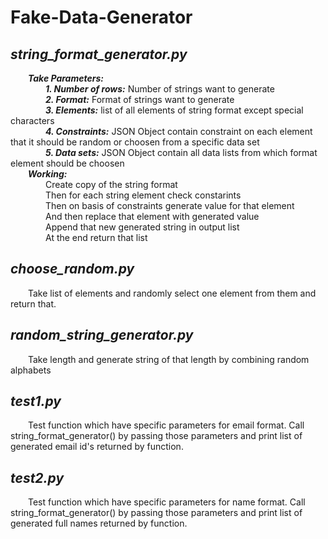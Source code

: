 # Fake-Data-Generator

<h2><i>string_format_generator.py</i></h2>

  &emsp;&emsp;<b><i>Take Parameters:</i></b></br>
  &emsp;&emsp;&emsp;&emsp;<b><i>1. Number of rows:</i></b> Number of strings want to generate</br>
  &emsp;&emsp;&emsp;&emsp;<b><i>2. Format:</i></b> Format of strings want to generate</br>
  &emsp;&emsp;&emsp;&emsp;<b><i>3. Elements:</i></b> list of all elements of string format except special characters</br>
  &emsp;&emsp;&emsp;&emsp;<b><i>4. Constraints:</i></b> JSON Object contain constraint on each element that it should be random or choosen from a specific data set</br>
  &emsp;&emsp;&emsp;&emsp;<b><i>5. Data sets:</i></b> JSON Object contain all data lists from which format element should be choosen</br>
  &emsp;&emsp;<b><i>Working:</i></b></br>
  &emsp;&emsp;&emsp;&emsp;Create copy of the string format</br>
  &emsp;&emsp;&emsp;&emsp;Then for each string element check constarints</br>
  &emsp;&emsp;&emsp;&emsp;Then on basis of constraints generate value for that element</br>
  &emsp;&emsp;&emsp;&emsp;And then replace that element with generated value</br>
  &emsp;&emsp;&emsp;&emsp;Append that new generated string in output list</br>
  &emsp;&emsp;&emsp;&emsp;At the end return that list</br>
  
  

<h2><i>choose_random.py</i></h2>

  &emsp;&emsp;Take list of elements and randomly select one element from them and return that.
 
 
<h2><i>random_string_generator.py</i></h2>
  
  &emsp;&emsp;Take length and generate string of that length by combining random alphabets
  
 <h2><i>test1.py</i></h2>
 
  &emsp;&emsp;Test function which have specific parameters for email format. Call string_format_generator() by passing those parameters and print list of generated email id's returned by function.
  
  <h2><i>test2.py</i></h2>
 
  &emsp;&emsp;Test function which have specific parameters for name format. Call string_format_generator() by passing those parameters and print list of generated full names returned by function.
